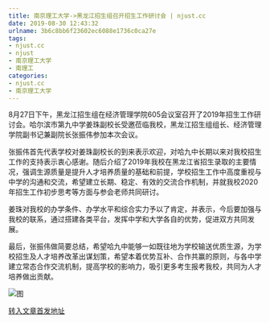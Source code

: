 ```yaml
---
title: 南京理工大学->黑龙江招生组召开招生工作研讨会 | njust.cc
date: 2019-08-30 12:43:32
urlname: 3b6c8bb6f23602ec6088e1736c0ca27e
tags: 
- njust.cc
- njust
- 南京理工大学
- 南理工
categories:
- njust.cc
- 南京理工大学
---
```



8月27日下午，黑龙江招生组在经济管理学院605会议室召开了2019年招生工作研讨会。哈尔滨市第九中学姜珠副校长受邀莅临我校，黑龙江招生组组长、经济管理学院副书记兼副院长张振伟参加本次会议。

张振伟首先代表学校对姜珠副校长的到来表示欢迎，对哈九中长期以来对我校招生工作的支持表示衷心感谢。随后介绍了2019年我校在黑龙江省招生录取的主要情况，强调生源质量是提升人才培养质量的基础和前提，学校招生工作中高度重视与中学的沟通和交流，希望建立长期、稳定、有效的交流合作机制，并就我校2020年招生工作初步思考等方面与参会老师共同研讨。

姜珠对我校的办学条件、办学水平和综合实力予以了肯定，并表示，今后要加强与我校的联系，通过搭建各类平台，发挥中学和大学各自的优势，促进双方共同发展。

最后，张振伟做简要总结，希望哈九中能够一如既往地为学校输送优质生源，为学校招生及人才培养改革出谋划策，希望本着优势互补、合作共赢的原则，与各中学建立常态合作交流机制，提高学校的影响力，吸引更多考生报考我校，共同为人才培养做出贡献。



![图](http://zs.njust.edu.cn/_upload/article/images/93/d3/0b959674402ea3d5ca739ce4a522/9e801841-d8fd-4f11-aebf-b6e87fd3c811.jpg)

[转入文章首发地址](http://zs.njust.edu.cn/27/3a/c4621a206650/page.htm)